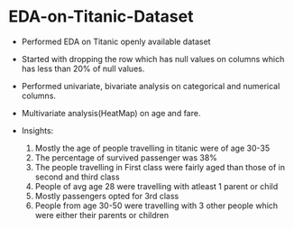 # EDA-on-Titanic-Dataset

- Performed EDA on Titanic openly available dataset
- Started with dropping the row which has null values on columns which has less than 20% of null values.
- Performed univariate, bivariate analysis on categorical and numerical columns.
- Multivariate analysis(HeatMap) on age and fare.

- Insights:
  1) Mostly the age of people travelling in titanic were of age 30-35
  2) The percentage of survived passenger was 38%
  3) The people travelling in First class were fairly aged than those of in second and third class
  4) People of avg age 28 were travelling with atleast 1 parent or child
  5) Mostly passengers opted for 3rd class
  6) People from age 30-50 were travelling with 3 other people which were either their parents or children
